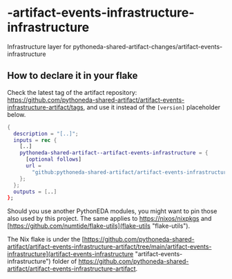 # -artifact-events-infrastructure-infrastructure

Infrastructure layer for pythoneda-shared-artifact-changes/artifact-events-infrastructure

## How to declare it in your flake

Check the latest tag of the artifact repository: https://github.com/pythoneda-shared-artifact/artifact-events-infrastructure-artifact/tags, and use it instead of the `[version]` placeholder below.

```nix
{
  description = "[..]";
  inputs = rec {
    [..]
    pythoneda-shared-artifact--artifact-events-infrastructure = {
      [optional follows]
      url =
        "github:pythoneda-shared-artifact/artifact-events-infrastructure-artifact/[version]?dir=artifact-events-infrastructure";
    };
  };
  outputs = [..]
};
```

Should you use another PythonEDA modules, you might want to pin those also used by this project. The same applies to [https://nixos/nixpkgs](nixpkgs "nixpkgs") and [https://github.com/numtide/flake-utils](flake-utils "flake-utils").

The Nix flake is under the [https://github.com/pythoneda-shared-artifact/artifact-events-infrastructure-artifact/tree/main/artifact-events-infrastructure](artifact-events-infrastructure "artifact-events-infrastructure") folder of <https://github.com/pythoneda-shared-artifact/artifact-events-infrastructure-artifact>.

